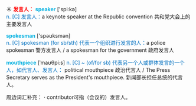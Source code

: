 ☀ <font color="red">**发言人：**</font> 
<font color="sky blue">**speaker**</font> ['spi:kə]  
<font color="#0070c0">n. [C] 发言人：</font>a keynote speaker at the Republic convention 共和党大会上的主要发言人

<font color="sky blue">**spokesman**</font> ['spəʊksmən]  
<font color="#0070c0">n. [C] spokesman (for sb/sth) 代表一个组织进行发言的人：</font>a police spokesman 警方发言人 / a spokesman for the government 政府发言人

<font color="sky blue">**mouthpiece**</font> [ˈmaʊθpi:s]
<font color="#0070c0">n. [C] ~ (of/for sb) 代表另一个人或群体发言的一个人，如代言人、发言人：</font> political mouthpiece 政治代言人 / The Press Secretary serves as the President's mouthpiece. 新闻部长担任总统的代言人。

周边词汇补充：
· contributor可指（会议的）发言人。